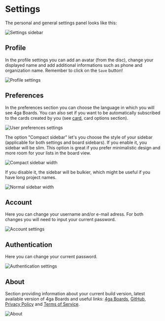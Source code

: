 Settings
========

The personal and general settings panel looks like this:

![Settings sidebar](/assets/images/settingsgeneralsidebar_en-3b10346e0638adc3848d82bd5e1a29be.png)

Profile[​](#profile "Direct link to Profile")
---------------------------------------------

In the profile settings you can add an avatar (from the disc), change your displayed name and add additional informations such as phone and organization name. Remember to click on the `Save` button!

![Profile settings](/assets/images/settingsprofile_en-547d015a3d81f2a0028e6e529889e752.png)

Preferences[​](#preferences "Direct link to Preferences")
---------------------------------------------------------

In the preferences section you can choose the language in which you will see 4ga Boards. You can also set if you want to be automatically subscribed to the cards created by you (see [card](/docs/card#card-options), card options section).

![User preferences settings](/assets/images/settingspreferences_en-0c0321170c079745df4ed33f6f82765d.png)

The option "Compact sidebar" let's you choose the style of your sidebar (applicable for both settings and board sidebars).
If you enable it, you sidebar will be slim. This option is great if you prefer minimalistic design and more room for your lists in the board view.

![Compact sidebar width](/assets/images/sidebarslim_en-6e65da8fa3d7752b6c4dc8b34c53f1f9.png)

If you disable it, the sidebar will be bulkier, which might be useful if you have long project names.

![Normal sidebar width](/assets/images/sidebarnormal_en-ec0303baddc5b2aa2fb9a0f0af9e3a7a.png)

Account[​](#account "Direct link to Account")
---------------------------------------------

Here you can change your username and/or e-mail adress. For both changes you will need to input your current password.

![Account settings](/assets/images/settingsaccount_en-75dd0952aae59a5d9e1a943c58b2e8c4.png)

Authentication[​](#authentication "Direct link to Authentication")
------------------------------------------------------------------

Here you can change your current password.

![Authentication settings](/assets/images/settingsauth_en-a21711d7b98b81a6d837de5cb231f5b0.png)

About[​](#about "Direct link to About")
---------------------------------------

Section providing information about your current build version, latest available version of 4ga Boards and useful links: [4ga Boards](https://4gaboards.com), [GitHub](https://github.com/RARgames/4gaBoards), [Privacy Policy](https://4gaboards.com/privacy-policy) and [Terms of Service](https://4gaboards.com/terms-of-service).

![About](/assets/images/settingsabout_en-559bf713396b58e12feb3c236295fc8d.png)
